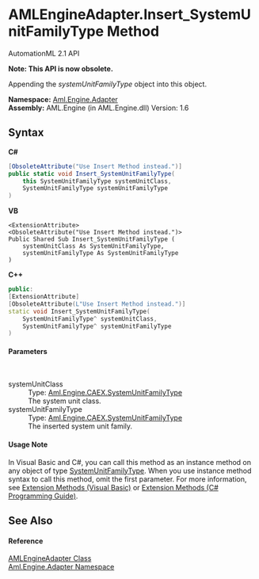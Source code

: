 # AMLEngineAdapter.Insert_SystemUnitFamilyType Method 
AutomationML 2.1 API 

**Note: This API is now obsolete.**

Appending the *systemUnitFamilyType* object into this object.

**Namespace:**&nbsp;<a href="N_Aml_Engine_Adapter">Aml.Engine.Adapter</a><br />**Assembly:**&nbsp;AML.Engine (in AML.Engine.dll) Version: 1.6

## Syntax

**C#**<br />
``` C#
[ObsoleteAttribute("Use Insert Method instead.")]
public static void Insert_SystemUnitFamilyType(
	this SystemUnitFamilyType systemUnitClass,
	SystemUnitFamilyType systemUnitFamilyType
)
```

**VB**<br />
``` VB
<ExtensionAttribute>
<ObsoleteAttribute("Use Insert Method instead.")>
Public Shared Sub Insert_SystemUnitFamilyType ( 
	systemUnitClass As SystemUnitFamilyType,
	systemUnitFamilyType As SystemUnitFamilyType
)
```

**C++**<br />
``` C++
public:
[ExtensionAttribute]
[ObsoleteAttribute(L"Use Insert Method instead.")]
static void Insert_SystemUnitFamilyType(
	SystemUnitFamilyType^ systemUnitClass, 
	SystemUnitFamilyType^ systemUnitFamilyType
)
```


#### Parameters
&nbsp;<dl><dt>systemUnitClass</dt><dd>Type: <a href="T_Aml_Engine_CAEX_SystemUnitFamilyType">Aml.Engine.CAEX.SystemUnitFamilyType</a><br />The system unit class.</dd><dt>systemUnitFamilyType</dt><dd>Type: <a href="T_Aml_Engine_CAEX_SystemUnitFamilyType">Aml.Engine.CAEX.SystemUnitFamilyType</a><br />The inserted system unit family.</dd></dl>

#### Usage Note
In Visual Basic and C#, you can call this method as an instance method on any object of type <a href="T_Aml_Engine_CAEX_SystemUnitFamilyType">SystemUnitFamilyType</a>. When you use instance method syntax to call this method, omit the first parameter. For more information, see <a href="https://docs.microsoft.com/dotnet/visual-basic/programming-guide/language-features/procedures/extension-methods" target="_blank" rel="noopener noreferrer">Extension Methods (Visual Basic)</a> or <a href="https://docs.microsoft.com/dotnet/csharp/programming-guide/classes-and-structs/extension-methods" target="_blank" rel="noopener noreferrer">Extension Methods (C# Programming Guide)</a>.

## See Also


#### Reference
<a href="T_Aml_Engine_Adapter_AMLEngineAdapter">AMLEngineAdapter Class</a><br /><a href="N_Aml_Engine_Adapter">Aml.Engine.Adapter Namespace</a><br />